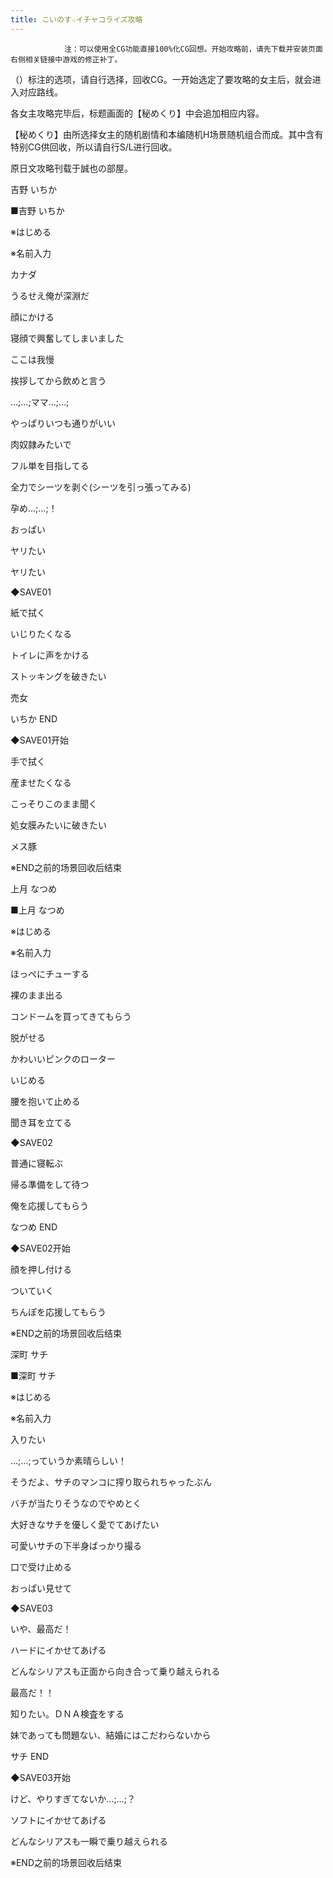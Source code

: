 ```yaml
---
title: こいのす☆イチャコライズ攻略
---
```


                注：可以使用全CG功能直接100%化CG回想。开始攻略前，请先下载并安装页面右侧相关链接中游戏的修正补丁。

（）标注的选项，请自行选择，回收CG。一开始选定了要攻略的女主后，就会进入对应路线。

各女主攻略完毕后，标题画面的【秘めくり】中会追加相应内容。

【秘めくり】由所选择女主的随机剧情和本编随机H场景随机组合而成。其中含有特别CG供回收，所以请自行S/L进行回收。

原日文攻略刊载于誠也の部屋。



吉野 いちか



■吉野 いちか

※はじめる

※名前入力

カナダ

うるせえ俺が深淵だ

顔にかける

寝顔で興奮してしまいました

ここは我慢

挨拶してから飲めと言う

…;…;ママ…;…;

やっぱりいつも通りがいい

肉奴隷みたいで

フル単を目指してる

全力でシーツを剥ぐ(シーツを引っ張ってみる)

孕め…;…;！

おっぱい

ヤリたい

ヤリたい

◆SAVE01

紙で拭く

いじりたくなる

トイレに声をかける

ストッキングを破きたい

売女



いちか END



◆SAVE01开始

手で拭く

産ませたくなる

こっそりこのまま聞く

処女膜みたいに破きたい

メス豚

※END之前的场景回收后结束



上月 なつめ



■上月 なつめ

※はじめる

※名前入力

ほっぺにチューする

裸のまま出る

コンドームを買ってきてもらう

脱がせる

かわいいピンクのローター

いじめる

腰を抱いて止める

聞き耳を立てる

◆SAVE02

普通に寝転ぶ

帰る準備をして待つ

俺を応援してもらう



なつめ END



◆SAVE02开始

顔を押し付ける

ついていく

ちんぽを応援してもらう

※END之前的场景回收后结束



深町 サチ



■深町 サチ

※はじめる

※名前入力

入りたい

…;…;っていうか素晴らしい！

そうだよ、サチのマンコに搾り取られちゃったぶん

バチが当たりそうなのでやめとく

大好きなサチを優しく愛でてあげたい

可愛いサチの下半身ばっかり撮る

口で受け止める

おっぱい見せて

◆SAVE03

いや、最高だ！

ハードにイかせてあげる

どんなシリアスも正面から向き合って乗り越えられる

最高だ！！

知りたい。ＤＮＡ検査をする

妹であっても問題ない、結婚にはこだわらないから



サチ END



◆SAVE03开始

けど、やりすぎてないか…;…;？

ソフトにイかせてあげる

どんなシリアスも一瞬で乗り越えられる

※END之前的场景回收后结束


              
